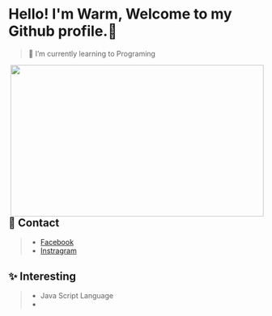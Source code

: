# Hello! I'm Warm, Welcome to my Github profile.👋
>🌱 I’m currently learning to Programing

<img align="right" width="500px" height="300px" src="https://media.tenor.com/lTtlX5xlfmgAAAAC/nyan-cat.gif"></img>

## 💬 Contact
> - [Facebook](https://www.facebook.com/wawarmm/)<br>
> - [Instragram](https://www.instagram.com/wawarmm/)<br>

## ✨ Interesting
> - Java Script Language <br>
> - <br>



<!--
**Mineney/Mineney** is a ✨ _special_ ✨ repository because its `README.md` (this file) appears on your GitHub profile.

Here are some ideas to get you started:

- 🔭 I’m currently working on ...
- 🌱 I’m currently learning ...
- 👯 I’m looking to collaborate on ...
- 🤔 I’m looking for help with ...
- 💬 Ask me about ...
- 📫 How to reach me: ...
- 😄 Pronouns: ...
- ⚡ Fun fact: ...
-->
